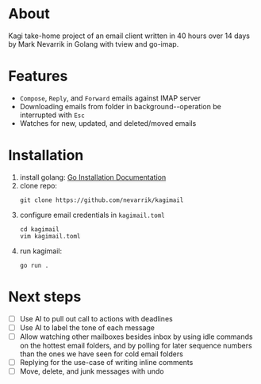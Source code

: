 # About

Kagi take-home project of an email client written in 40 hours over 14 days by Mark Nevarrik in Golang with tview and go-imap.

# Features

- `Compose`, `Reply`, and `Forward` emails against IMAP server
- Downloading emails from folder in background--operation be interrupted with `Esc`
- Watches for new, updated, and deleted/moved emails

# Installation

1. install golang: [Go Installation Documentation](https://go.dev/doc/install)
2. clone repo:
   ```
   git clone https://github.com/nevarrik/kagimail
   ```
3. configure email credentials in `kagimail.toml`
   ```
   cd kagimail
   vim kagimail.toml
   ```
4. run kagimail:
   ```
   go run .
   ```

# Next steps

- [ ] Use AI to pull out call to actions with deadlines
- [ ] Use AI to label the tone of each message
- [ ] Allow watching other mailboxes besides inbox by using idle commands on the hottest email folders, and by polling for later sequence numbers than the ones we have seen for cold email folders
- [ ] Replying for the use-case of writing inline comments
- [ ] Move, delete, and junk messages with undo
